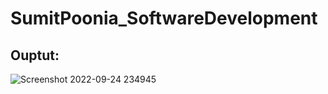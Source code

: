 # SumitPoonia_SoftwareDevelopment

## Ouptut:
![Screenshot 2022-09-24 234945](https://user-images.githubusercontent.com/90952998/192113315-56148501-307e-4da2-bea0-47517e71c2c8.png)
